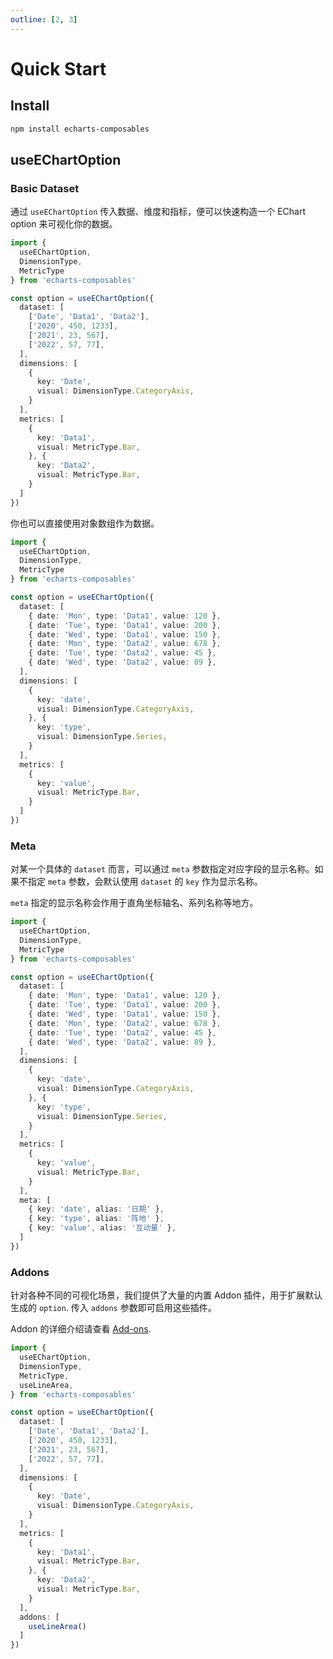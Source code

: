 ```yaml
---
outline: [2, 3]
---
```


# Quick Start

## Install

```bash
npm install echarts-composables
```

## useEChartOption

### Basic Dataset

通过 `useEChartOption` 传入数据、维度和指标，便可以快速构造一个 EChart option 来可视化你的数据。

```ts
import {
  useEChartOption,
  DimensionType,
  MetricType
} from 'echarts-composables'

const option = useEChartOption({
  dataset: [
    ['Date', 'Data1', 'Data2'],
    ['2020', 450, 1233],
    ['2021', 23, 567],
    ['2022', 57, 77],
  ],
  dimensions: [
    {
      key: 'Date',
      visual: DimensionType.CategoryAxis,
    }
  ],
  metrics: [
    {
      key: 'Data1',
      visual: MetricType.Bar,
    }, {
      key: 'Data2',
      visual: MetricType.Bar,
    }
  ]
})
```

你也可以直接使用对象数组作为数据。

```ts
import {
  useEChartOption,
  DimensionType,
  MetricType
} from 'echarts-composables'

const option = useEChartOption({ 
  dataset: [
    { date: 'Mon', type: 'Data1', value: 120 },
    { date: 'Tue', type: 'Data1', value: 200 },
    { date: 'Wed', type: 'Data1', value: 150 },
    { date: 'Mon', type: 'Data2', value: 678 },
    { date: 'Tue', type: 'Data2', value: 45 },
    { date: 'Wed', type: 'Data2', value: 89 },
  ], 
  dimensions: [
    {
      key: 'date',
      visual: DimensionType.CategoryAxis,
    }, {
      key: 'type',
      visual: DimensionType.Series,
    }
  ], 
  metrics: [
    {
      key: 'value',
      visual: MetricType.Bar,
    }
  ] 
})
```

### Meta

对某一个具体的 `dataset` 而言，可以通过 `meta` 参数指定对应字段的显示名称。如果不指定 `meta` 参数，会默认使用 `dataset`
的 `key` 作为显示名称。

`meta` 指定的显示名称会作用于直角坐标轴名、系列名称等地方。

```ts
import {
  useEChartOption,
  DimensionType,
  MetricType
} from 'echarts-composables'

const option = useEChartOption({ 
  dataset: [
    { date: 'Mon', type: 'Data1', value: 120 },
    { date: 'Tue', type: 'Data1', value: 200 },
    { date: 'Wed', type: 'Data1', value: 150 },
    { date: 'Mon', type: 'Data2', value: 678 },
    { date: 'Tue', type: 'Data2', value: 45 },
    { date: 'Wed', type: 'Data2', value: 89 },
  ], 
  dimensions: [
    {
      key: 'date',
      visual: DimensionType.CategoryAxis,
    }, {
      key: 'type',
      visual: DimensionType.Series,
    }
  ], 
  metrics: [
    {
      key: 'value',
      visual: MetricType.Bar,
    }
  ], 
  meta: [
    { key: 'date', alias: '日期' },
    { key: 'type', alias: '阵地' },
    { key: 'value', alias: '互动量' },
  ] 
})
```

### Addons

针对各种不同的可视化场景，我们提供了大量的内置 Addon 插件，用于扩展默认生成的 `option`. 传入 `addons` 参数即可启用这些插件。

Addon 的详细介绍请查看 [Add-ons](/echarts/addons).

```ts
import {
  useEChartOption,
  DimensionType,
  MetricType,
  useLineArea,
} from 'echarts-composables'

const option = useEChartOption({
  dataset: [
    ['Date', 'Data1', 'Data2'],
    ['2020', 450, 1233],
    ['2021', 23, 567],
    ['2022', 57, 77],
  ],
  dimensions: [
    {
      key: 'Date',
      visual: DimensionType.CategoryAxis,
    }
  ],
  metrics: [
    {
      key: 'Data1',
      visual: MetricType.Bar,
    }, {
      key: 'Data2',
      visual: MetricType.Bar,
    }
  ],
  addons: [
    useLineArea()
  ]
})
```
